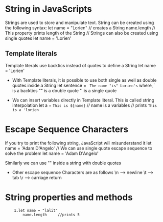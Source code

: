 # String in JavaScripts
Strings are used to store and manipulate text. String can be created using the following syntax:
        let name = "Lorien" // creates a String
        name.length // This property prints length of the String
        // Strings can also be created using single quotes
        let name = 'Lorien'

## Template literals
Template literals use backtics instead of quotes to define a String
        let name = 'Lorien'

* With Template literals, it is possible to use both single as well as double quotes inside a String
        let sentence = ` The name "is" Lorien's`
        where,
            ` is a backtics
            "" is a double quote
            '' is a single quote

* We can insert variables directly in Template literal. This is called string interpolation
        let a = `This is ${name}`   // name is a variables
        // prints `This is a 'lorien`

# Escape Sequence Characters
If you try to print the following string, JavaScript will misunderstand it
        let name = 'Adam D'Angelo'
        // We can use single quote escape sequence to solve the problem
            let name = 'Adam D\'Angelo'

Similarly we can use \"" inside a string with double quotes

* Other escape sequence Characters are as follows
        \n --> newline
        \t --> tab
        \r --> carriage return

# String properties and methods
        1.let name = "lalit"
            name.length     //prints 5

